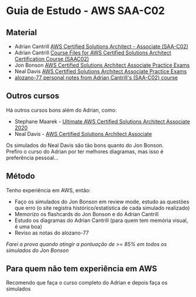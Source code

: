 # Guia de Estudo - AWS SAA-C02

## Material
- Adrian Cantrill [AWS Certified Solutions Architect - Associate (SAA-C02)](https://learn.cantrill.io/p/aws-certified-solutions-architect-associate-saa-c02 "AWS Certified Solutions Architect - Associate (SAA-C02)")
- Adrian Cantrill [Course Files for AWS Certified Solutions Architect Certification Course (SAAC02)](https://github.com/acantril/aws-sa-associate-saac02 "Course Files for AWS Certified Solutions Architect Certification Course (SAAC02)")
- Jon Bonson [AWS Certified Solutions Architect Associate Practice Exams](https://portal.tutorialsdojo.com/courses/aws-certified-solutions-architect-associate-practice-exams/ "AWS Certified Solutions Architect Associate Practice Exams")
- Neal Davis [AWS Certified Solutions Architect Associate Practice Exams](https://learn.digitalcloud.training/order_step/checkout-csaa-practice-exams/ "AWS Certified Solutions Architect Associate Practice Exams")
- [alozano-77 personal notes from Adrian Cantrill's (SAA-C02) course](https://github.com/alozano-77/AWS-SAA-C02-Course "alozano-77 personal notes from Adrian Cantrill's (SAA-C02) course")

## Outros cursos
Há outros cursos bons além do Adrian, como:
-  Stephane Maarek - [Ultimate AWS Certified Solutions Architect Associate 2020](https://www.udemy.com/course/aws-certified-solutions-architect-associate-saa-c02/ "Ultimate AWS Certified Solutions Architect Associate 2020")
- Neal Davis - [AWS Certified Solutions Architect Associate](https://digitalcloud.training/aws-certified-solutions-architect-associate-hands-on-course-saa-c02/ "AWS Certified Solutions Architect Associate")

Os simulados do Neal Davis são tão bons quanto do Jon Bonson.  
Prefiro o curso do Adrian por ter melhores diagramas, mas isso é preferência pessoal...

## Método
Tenho experiência em AWS, então:
- Faço os simulados do Jon Bonson em review mode, estudo as questões que erro (o site registra histórico/estatística de cada simulado realizado)
- Memorizo os flashcards do Jon Bonson e do Adrian Cantrill
- Estudo os diagramas do Adrian Cantrill (para quem tem memória visual, é uma boa)
- Reviso as notas do alozano-77

*Farei a prova quando atingir a pontuação de >= 85% em todos os simulados do Jon Bonson*

## Para quem não tem experiência em AWS
Recomendo que faça o curso completo do Adrian e depois faça os simulados